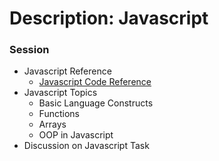 # Description: Javascript

### Session
* Javascript Reference
    - [Javascript Code Reference](https://github.com/vikash-india/DeveloperNotes2Myself/tree/develop/languages/javascript/concepts)
* Javascript Topics
    - Basic Language Constructs
    - Functions
    - Arrays
    - OOP in Javascript
* Discussion on Javascript Task

